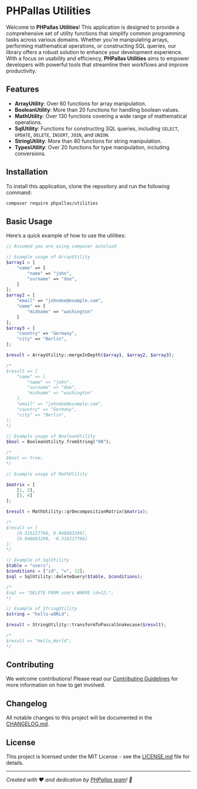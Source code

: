 # PHPallas Utilities 

Welcome to **PHPallas Utilities**! This application is designed to provide a comprehensive set of utility functions that simplify common programming tasks across various domains. Whether you're manipulating arrays, performing mathematical operations, or constructing SQL queries, our library offers a robust solution to enhance your development experience. With a focus on usability and efficiency, **PHPallas Utilities** aims to empower developers with powerful tools that streamline their workflows and improve productivity. 

## Features 

- **ArrayUtility**: Over 60 functions for array manipulation.
- **BooleanUtility**: More than 20 functions for handling boolean values.
- **MathUtility**: Over 130 functions covering a wide range of mathematical operations.
- **SqlUtility**: Functions for constructing SQL queries, including `SELECT`, `UPDATE`, `DELETE`, `INSERT`, `JOIN`, and `UNION`.
- **StringUtility**: More than 80 functions for string manipulation.
- **TypesUtility**: Over 20 functions for type manipulation, including conversions.

## Installation 

To install this application, clone the repository and run the following command:

```bash
composer require phpallas/utilities
```

## Basic Usage

Here’s a quick example of how to use the utilities:

```php
// Assumed you are using composer autoload

// Example usage of ArrayUtility
$array1 = [
    "name" => [
        "name" => "john",
        "surname" => "doe",
    ]
];
$array2 = [
    "email" => "johndoe@example.com",
    "name" => [
        "midname" => "washington"
    ]
];
$array3 = [
    "country" => "Germany",
    "city" => "Berlin",
];

$result = ArrayUtility::mergeInDepth($array1, $array2, $array3);

/*
$result => [
    "name" => [
        "name" => "john",
        "surname" => "doe",
        "midname" => "washington"
    ],
    "email" => "johndoe@example.com",
    "country" => "Germany",
    "city" => "Berlin",
];
*/

// Example usage of BooleanUtility
$bool = BooleanUtility.fromString("ON");

/*
$bool => true; 
*/

// Example usage of MathUtility

$matrix = [
    [1, 2],
    [3, 4]
];

$result = MathUtility::qrDecompositionMatrix($matrix);

/*
$result => [
    [0.316227766, 0.948683298],
    [0.948683298, -0.316227766]
];
*/

// Example of SqlUtility
$table = "users";
$conditions = ["id", "=", 12];
$sql = SqlUtility::deleteQuery($table, $conditions);

/*
$sql => "DELETE FROM users WHERE id=12;";
*/

// Example of StringUtility
$string = "hello-wORLd";

$result = StringUtility::transformToPascalSnakecase($result);

/*
$result => "Hello_World";
*/
```

## Contributing

We welcome contributions! Please read our [Contributing Guidelines](CONTRIBUTING.md) for more information on how to get involved.

## Changelog

All notable changes to this project will be documented in the [CHANGELOG.md](CHANGELOG.md).

## License

This project is licensed under the MIT License - see the [LICENSE.md](LICENSE.md) file for details.

---

*Created with ❤️ and dedication by [PHPallas team](https://github.com/PHPallas)! 🌟*